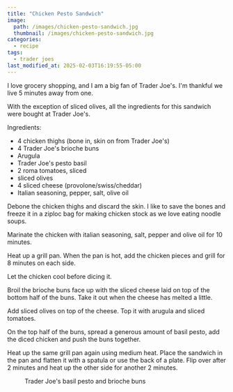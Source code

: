 ```yaml
---
title: "Chicken Pesto Sandwich"
image: 
  path: /images/chicken-pesto-sandwich.jpg
  thumbnail: /images/chicken-pesto-sandwich.jpg
categories:
  - recipe
tags:
  - trader joes
last_modified_at: 2025-02-03T16:19:55-05:00
---
```


I love grocery shopping, and I am a big fan of Trader Joe's. I'm thankful we live 5 minutes away from one. 

With the exception of sliced olives, all the ingredients for this sandwich were bought at Trader Joe's. 


Ingredients:
* 4 chicken thighs (bone in, skin on from Trader Joe's)
* 4 Trader Joe's brioche buns
* Arugula 
* Trader Joe's pesto basil
* 2 roma tomatoes, sliced
* sliced olives
* 4 sliced cheese (provolone/swiss/cheddar)
* Italian seasoning, pepper, salt, olive oil

Debone the chicken thighs and discard the skin. I like to save the bones and freeze it in a ziploc bag for making chicken stock as we love eating noodle soups.

Marinate the chicken with italian seasoning, salt, pepper and olive oil for 10 minutes.

Heat up a grill pan. When the pan is hot, add the chicken pieces and grill for 8 minutes on each side.

Let the chicken cool before dicing it.

Broil the brioche buns face up with the sliced cheese laid on top of the bottom half of the buns. Take it out when the cheese has melted a little.

Add sliced olives on top of the cheese. Top it with arugula and sliced tomatoes.

On the top half of the buns, spread a generous amount of basil pesto, add the diced chicken and push the buns together.  

Heat up the same grill pan again using medium heat. Place the sandwich in the pan and flatten it with a spatula or use the back of a plate. Flip over after 2 minutes and heat up the other side for another 2 minutes.

 
<figure class="align-left">
  <a href="#"><img src="{{ '/images/tj-pesto.jpg' | absolute_url }}" alt=""></a>
  <figcaption>Trader Joe's basil pesto and brioche buns</figcaption>
</figure> 

